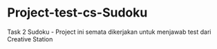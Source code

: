 # Project-test-cs-Sudoku
Task 2 Sudoku - Project ini semata dikerjakan untuk menjawab test dari Creative Station


